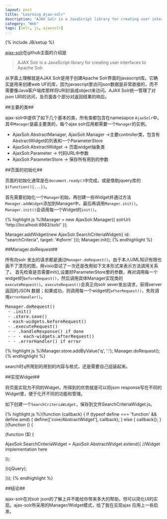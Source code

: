 ```yaml
---
layout: post
title: "Learning Ajax-solr"
description: "AJAX Solr is a JavaScript library for creating user interfaces to Apache Solr"
category: "Web"
tags: [solr, js, ajaxsolr]
---
```

{% include JB/setup %}

[ajax-solr](https://github.com/evolvingweb/ajax-solr)在github主面的介绍是 

> AJAX Solr is a JavaScript library for creating user interfaces to Apache Solr.

从字面上理解就是AJAX Solr是用于创建Apache Solr界面的javascript库。它确实是用来创建web UF的库，因为javascript里访问json数据是非常直接的，而不需要像Java客户端库那样将URI封装成object来访问。AJAX Solr统一管理了对json URI的访问，及页面各个部分对返回结果的响应。

##主要的类##

ajax-solr中提供了如下几个基本的类，所有类都包含在namesapce `AjaxSolr`中。其中`Manager`是最主要类的，每个ajax solr应用都需要一个`Manager`的实例。

- AjaxSolr.AbstractManager, AjaxSolr.Manager  ->主要controller类，包含有AbstractWidget的列表和一个ParameterStore 
- AjaxSolr.AbstractWidget -> 页面widget抽象类
- AjaxSolr.Parameter -> 代码URL中参数
- AjaxSolr.ParameterStore -> 保存所有用到的参数

##页面的初始化##

页面的初始化通常是在`document.ready()`中完成，或是借助jquery库的`$(function(){...})`。

首先需要初始化一个`Manager`初始，再创建一些Widget并通过方法`Manager.addWidget`添加到Manager中，最后再调用`Manager.init()`。`Manager.init()`会调用每一个Widget的`init()`。

{% highlight js %}Manager = new AjaxSolr.Manager({
  solrUrl: 'http://localhost:8983/solr/'
});

Manager.addWidget(new AjaxSolr.SearchCriteriaWidget({
  id: "searchCriteria",
  target: '#qform'
}));
Manager.init();
{% endhighlight %}

##Manager.doRequest##

所有向solr 发出的请求都是通过`Manager.doRequest()`。由于本人UML知识有限也画不了漂亮的图，用visio尝试了一次还是改用如下文本形式来表示方法调用关系了。 首先检查是否需要init(),设置好ParameterStore里的参数，再对调用每一个widget的`beforeRequest()`，然后调用具体Manager实现类的`executeRequest()`。`executeRequest()`会真正向solr sever发出请求，获得server返回的JSON 数据；如果成功，则调用每一个widget的`afterRequest()`，失败调用`errorHandler()`。

<pre>
Manager.doRequest()
 - .init()
 - .store.save()
 - each-widgets.beforeRequest()
 - .executeRequest()
 - - .handleResponse() if done
 - - - each-widgets.afterRequest()
 - - .errorHandler() if error
</pre>


{% highlight js %}Manager.store.addByValue('q', '*:*');
Manager.doRequest();
{% endhighlight %}

search时`q`所用到的用到的内容与格式，还是需要自己组装起来。


##实现Widget##

将页面实现为不同的Widget，所得到的优势就是可以将json response写在不同的Widget里，便于化开不同的功能和管理。

如下创建一个`SearchCriteriaWidget`，保存到文件SearchCriteriaWidget.js。

{% highlight js %}(function (callback) {
  if (typeof define === 'function' &amp;&amp; define.amd) {
    define(['core/AbstractWidget'], callback);
  }
  else {
    callback();
  }
}(function () {

(function ($) {

AjaxSolr.SearchCriteriaWidget = AjaxSolr.AbstractWidget.extend({
	//Widget implementation here

});

})(jQuery);

}));
{% endhighlight %}

##结论##

ajax-solr在对solr json的了解上并不能给你带来多大的帮助，但可以简化UI的实现。ajax-solr所采用的Manager/Widget模式，给了我在实现ajax 应用上一些启发。
